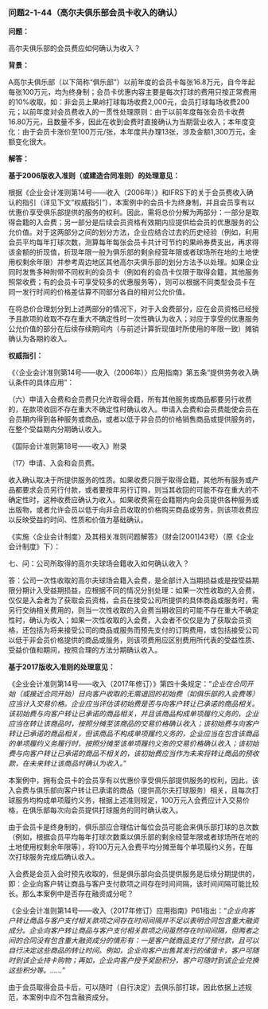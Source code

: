 ### 问题2-1-44（高尔夫俱乐部会员卡收入的确认）

**问题：**

高尔夫俱乐部的会员费应如何确认为收入？

**背景：**

A高尔夫俱乐部（以下简称“俱乐部”）以前年度的会员卡每张16.8万元，自今年起每张100万元，均为终身制；会员卡优惠内容主要是每次打球的费用只按正常费用的10%收取，如：非会员上果岭打球每场收费2,000元，会员打球每场收费200元；以前年度对会员费收入的一贯性处理原则：由于以前年度每张会员卡收费16.80万元，且数量不多，因此在收到会费时直接确认为当期营业收入；本年度变化：由于会员卡涨价至100万元/张，本年度共办理13张，涉及金额1,300万元，金额变化很大。

**解答：**

**基于2006版收入准则（或建造合同准则）的处理意见：**

根据《企业会计准则第14号——收入（2006年）》和IFRS下的关于会员费收入确认的指引（详见下文“权威指引”），本案例中的会员卡为终身制，并且会员享有以优惠价享受俱乐部提供的服务的权利。因此，需将总价分解为两部分：一部分是取得会籍的入会费；另一部分是后续会员资格有效期内应提供给会员的优惠服务的公允价值。对于这两部分之间的划分方法，企业应结合过去的历史经验（例如，利用会员平均每年打球次数，测算每年每张会员卡共计可节约的果岭券费支出，再求得该金额的折现值，折现年限一般为俱乐部的剩余经营年限或者球场所在地的土地使用权剩余年限）并参考周边地区其他高尔夫俱乐部的划分方法予以处理。如果企业同时发售多种附带不同权利的会员卡（例如有的会员卡仅限于取得会籍，其他服务照常收费；有的会员卡可享受较多的优惠服务等），则可以根据不同类型会员卡在同一发行时间的价格差估算不同部分各自的相对公允价值。

在将总价合理划分到上述两部分的情况下，对于入会费部分，应在会员资格已经授予且款项的收取不存在重大不确定性时一次性确认为收入；对应于享受的优惠服务公允价值的部分在后续存续期间内（与前述计算折现值时所使用的年限一致）摊销确认为各期的收入。

**权威指引：**

《〈企业会计准则第14号——收入（2006年）〉应用指南》第五条“提供劳务收入确认条件的具体应用”：

（六）申请入会费和会员费只允许取得会籍，所有其他服务或商品都要另行收费的，在款项收回不存在重大不确定性时确认收入。申请入会费和会员费能使会员在会员期内得到各种服务或商品，或者以低于非会员的价格销售商品或提供服务的，在整个受益期内分期确认收入。

《国际会计准则第18号——收入》附录

（17）申请、入会和会员费。

收入确认取决于所提供服务的性质。如果收费只限于取得会籍，其他所有服务或产品都要求会员另行付款，或者要按年另行订购，则当其收回的可能不存在重大的不确定性时，这种收费应确认为收入。如果收费需在会籍期内向会员提供各种服务或出版物，或者允许会员以低于向非会员收取的价格购买商品或劳务，则该项收费应以反映受益的时间、性质和价值为基础确认。

《实施〈企业会计制度〉及其相关准则问题解答》（财会[2001]43号）（原《企业会计制度》下）：

七、问：公司所取得的高尔夫球场会籍收入如何确认收入？

答：公司一次性收取的高尔夫球场会籍入会费，是全部计入当期损益或是按受益期限分期计入受益期损益，应根据不同的情况分别处理：如果一次性收取的入会费，仅仅是入会者为了获取会员资格，会员在接受公司所提供的具体商品或服务时，需另行交纳相关费用的，则当一次性收取的入会费当期收回的可能不存在重大不确定性时，确认为收入；如果一次性收取的入会费，入会者不仅仅是为了获取会员资格，还包括为将来接受公司的商品或服务而预先支付的订购费用，或包括接受公司以低于非会员价格提供的商品或服务，则该项费用应区别费用所代表的受益性质、受益价值和期间，按照合理的方法分期确认收入。

**基于2017版收入准则的处理意见：**

《企业会计准则第14号——收入（2017年修订）》第四十条规定：“*企业在合同开始（或接近合同开始）日向客户收取的无需退回的初始费（如俱乐部的入会费等）应当计入交易价格。企业应当评估该初始费是否与向客户转让已承诺的商品相关。该初始费与向客户转让已承诺的商品相关，并且该商品构成单项履约义务的，企业应当在转让该商品时，按照分摊至该商品的交易价格确认收入；该初始费与向客户转让已承诺的商品相关，但该商品不构成单项履约义务的，企业应当在包含该商品的单项履约义务履行时，按照分摊至该单项履约义务的交易价格确认收入；该初始费与向客户转让已承诺的商品不相关的，该初始费应当作为未来将转让商品的预收款，在未来转让该商品时确认为收入。*”

本案例中，拥有会员卡的会员享有以优惠价享受俱乐部提供服务的权利，因此，该入会费与俱乐部向客户转让已承诺的商品（提供高尔夫打球服务）相关，且每次打球服务均构成单项履约义务，根据上述准则规定，100万元入会费应计入交易价格，在俱乐部每次向会员提供打球服务的同时确认收入。

由于会员卡是终身制的，俱乐部应合理估计每位会员可能会来俱乐部打球的总次数（例如，根据会员平均每年打球次数乘以俱乐部的剩余经营年限或者球场所在地的土地使用权剩余年限等），将100万元入会费平均分摊至每个单项履约义务，在每次打球服务完成后确认收入。

入会费是会员入会时预先收取的，但是俱乐部向会员提供服务是后续分期提供的，即：企业向客户转让商品与客户支付款项之间存在时间间隔，该时间间隔可能比较长。那么本案例中是否存在融资成分呢？

《企业会计准则第14号——收入（2017年修订）应用指南》P61指出：“*企业向客户转让商品与客户支付相关款项之间存在时间间隔并不足以表明合同包含重大融资成分。企业向客户转让商品与客户支付相关款项之间虽然存在时间间隔，但两者之间的合同没有包含重大融资成分的情形有：一是客户就商品支付了预付款，且可以自行决定这些商品的转让时间。例如，企业向客户出售其发行的储值卡，客户可随时到该企业持卡购物；再如，企业向客户授予奖励积分，客户可随时到该企业兑换这些积分等。……*”

由于会员取得会员卡后，可以随时（自行决定）去俱乐部打球，因此依据上述规范，本案例中应不包含融资成分。